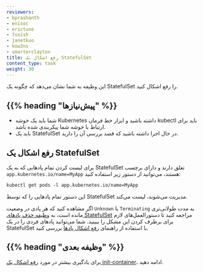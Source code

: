 ```yaml
---
reviewers:
- bprashanth
- enisoc
- erictune
- foxish
- janetkuo
- kow3ns
- smarterclayton
title: رفع اشکال یک StatefulSet
content_type: task
weight: 30
---
```


<!-- overview -->
این وظیفه به شما نشان می‌دهد که چگونه یک StatefulSet را رفع اشکال کنید.

## {{% heading "پیش‌نیازها" %}}

* شما باید یک خوشه Kubernetes داشته باشید و ابزار خط فرمان kubectl باید برای ارتباط با خوشه شما پیکربندی شده باشد.
* باید یک StatefulSet در حال اجرا داشته باشید که قصد بررسی آن را دارید.

<!-- steps -->

## رفع اشکال یک StatefulSet

برای لیست کردن تمام پادهایی که به یک StatefulSet تعلق دارند و دارای برچسب `app.kubernetes.io/name=MyApp` هستند، می‌توانید از دستور زیر استفاده کنید:

```shell
kubectl get pods -l app.kubernetes.io/name=MyApp
```

این دستور تمام پادهایی را که توسط StatefulSet مدیریت می‌شوند، لیست می‌کند.

اگر مشاهده کنید که هر پادی در وضعیت `Unknown` یا `Terminating` به مدت طولانی‌تری مانده است، به [وظیفه حذف پادهای StatefulSet](/docs/tasks/run-application/delete-stateful-set/) مراجعه کنید تا دستورالعمل‌های لازم برای برطرف کردن این مشکل را ببینید.
شما می‌توانید پادهای فردی را در یک StatefulSet با استفاده از راهنمای [رفع اشکال پادها](/docs/tasks/debug/debug-application/debug-pods/) بررسی کنید.

## {{% heading "وظیفه بعدی" %}}

برای یادگیری بیشتر در مورد [رفع اشکال یک init-container](/docs/tasks/debug/debug-application/debug-init-containers/)، ادامه دهید.

